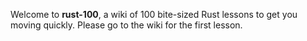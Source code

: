 Welcome to **rust-100**, a wiki of 100 bite-sized Rust lessons to get you moving quickly. Please go to the wiki for the first lesson.